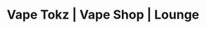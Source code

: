 ---
title: "Vape Tokz | Vape Shop | Lounge"
url: /kansas-city/vape-tokz-vape-shop-lounge/
shop: E-Zigaretten
---